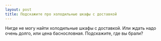 ```yaml
---
layout: post 
title: Подскажите про холодильные шкафы с доставкой 
--- 
```

Нигде не могу найти холодильные шкафы с доставкой. Или ждать надо очень долго, или цена баснословная. Подскажите, где вы брали?